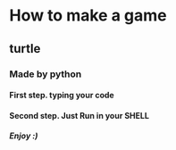 # How to make a game
## turtle
### Made by python
#### First step. typing your code
#### Second step. Just Run in your SHELL
##### Enjoy :)
